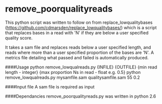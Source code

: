 # remove_poorqualityreads
This python script was written to follow on from replace_lowqualitybases (https://github.com/cdmarsden/replace_lowqualitybases/) which is a script that replaces bases in a read with 'N' if they are below a user specified quality score.

It takes a sam file and replaces reads below a user specified length, and reads where more than a user specified proportion of the bases are 'N'. A metrics file detailing what passed and failed is automatically produced.

####Usage
    python remove_lowqualreads.py {INFILE} {OUTFILE} {min read length - integer} {max proportion Ns in read - float e.g. 0.5}
    python remove_lowqualreads.py mysamfile.sam qualitysamfile.sam 55 0.2

####Input file
A sam file is required as input

####Dependancies
remove_poorqualityreads.py was written in python 2.6
